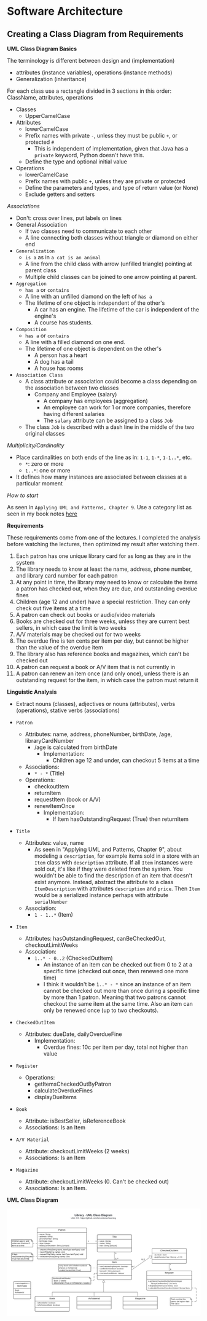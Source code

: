 # Software Architecture

## Creating a Class Diagram from Requirements

**UML Class Diagram Basics**

The terminology is different between design and (implementation)

* attributes (instance variables), operations (instance methods)
* Generalization (inheritance)

For each class use a rectangle divided in 3 sections in this order: ClassName, attributes, operations

* Classes
  * UpperCamelCase
* Attributes
  * lowerCamelCase
  * Prefix names with private `-`, unless they must be public `+`, or protected `#`
    * This is independent of implementation, given that Java has a `private` keyword, Python doesn't have this.
  * Define the type and optional initial value
* Operations
  * lowerCamelCase
  * Prefix names with public `+`, unless they are private or protected
  * Define the parameters and types, and type of return value (or None)
  * Exclude getters and setters

*Associations*

* Don't: cross over lines, put labels on lines
* General Association
  * If two classes need to communicate to each other
  * A line connecting both classes without triangle or diamond on either end
* `Generalization`
  * `is a` as in `a cat is an animal`
  * A line from the child class with arrow (unfilled triangle) pointing at parent class
  * Multiple child classes can be joined to one arrow pointing at parent.
* `Aggregation`
  * `has a` or `contains`
  * A line with an unfilled diamond on the left of `has a`
  * The lifetime of one object is independent of the other's
    * A car has an engine. The lifetime of the car is independent of the engine's
    * A course has students.
* `Composition`
  * `has a` or `contains`
  * A line with a filled diamond on one end.
  * The lifetime of one object is dependent on the other's
    * A person has a heart
    * A dog has a tail
    * A house has rooms
* `Association Class`
  * A class attribute or association could become a class depending on the association between two classes
    * Company and Employee (salary)
      * A company has employees (aggregation)
      * An employee can work for 1 or more companies, therefore having different salaries
      * The `salary` attribute can be assigned to a class `Job`
  * The class `Job` is described with a dash line in the middle of the two original classes

*Multiplicity/Cardinality*

* Place cardinalities on both ends of the line as in: `1-1`, `1-*`, `1-1..*`, etc.
  * `*`: zero or more
  * `1..*`: one or more
* It defines how many instances are associated between classes at a particular moment

*How to start*

As seen in `Applying UML and Patterns, Chapter 9`. Use a category list as seen in my book notes [here](../../reading/uml-patterns/README.md)

**Requirements**

These requirements come from one of the lectures. I completed the analysis before watching the lectures, then optimized my result after watching them.

1. Each patron has one unique library card for as long as they are in the system
2. The library needs to know at least the name, address, phone number, and library card number for each patron
3. At any point in time, the library may need to know or calculate the items a patron has checked out, when they are due, and outstanding overdue fines
4. Children (age 12 and under) have a special restriction. They can only check out five items at a time
5. A patron can check out books or audio/video materials
6. Books are checked out for three weeks, unless they are current best sellers, in which case the limit is two weeks
7. A/V materials may be checked out for two weeks
8. The overdue fine is ten cents per item per day, but cannot be higher than the value of the overdue item
9. The library also has reference books and magazines, which can't be checked out
10. A patron can request a book or A/V item that is not currently in
11. A patron can renew an item once (and only once), unless there is an outstanding request for the item, in which case the patron must return it

**Linguistic Analysis**
* Extract nouns (classes), adjectives or nouns (attributes), verbs (operations), stative verbs (associations)

* `Patron`
  * Attributes: name, address, phoneNumber, birthDate, /age, libraryCardNumber
    * /age is calculated from birthDate
      * Implementation:
        * Children age 12 and under, can checkout 5 items at a time
  * Associations:
    * `* - *` (Title)
  * Operations:
    * checkoutItem
    * returnItem
    * requestItem (book or A/V)
    * renewItemOnce
      * Implementation:
        * If Item hasOutstandingRequest (True) then returnItem
* `Title`
  * Attributes: value, name
    * As seen in "Applying UML and Patterns, Chapter 9", about modeling a `description`, for example items sold in a store with an `Item` class with `description` attribute. If all `Item` instances were sold out, it's like if they were deleted from the system. You wouldn't be able to find the description of an item that doesn't exist anymore. Instead, abstract the attribute to a class `ItemDescription` with attributes `description` and `price`. Then `Item` would be a serialized instance perhaps with attribute `serialNumber`
  * Association:
    * `1 - 1..*` (Item)

* `Item`
  * Attributes: hasOutstandingRequest, canBeCheckedOut, checkoutLimitWeeks
  * Association:
    * `1..* - 0..2` (CheckedOutItem)
      * An instance of an item can be checked out from 0 to 2 at a specific time (checked out once, then renewed one more time)
      * I think it wouldn't be `1..* - *` since an instance of an item cannot be checked out more than once during a specific time by more than 1 patron. Meaning that two patrons cannot checkout the same item at the same time. Also an item can only be renewed once (up to two checkouts).
* `CheckedOutItem`
  * Attributes: dueDate, dailyOverdueFine
    * Implementation:
      * Overdue fines: 10c per item per day, total not higher than value
* `Register`
  * Operations:
    * getItemsCheckedOutByPatron
    * calculateOverdueFines
    * displayDueItems
* `Book`
  * Attribute: isBestSeller, isReferenceBook
  * Associations: Is an Item
* `A/V Material`
  * Attribute: checkoutLimitWeeks (2 weeks)
  * Associations: Is an Item
* `Magazine`
  * Attribute: checkoutLimitWeeks (0. Can't be checked out)
  * Associations: Is an Item.

**UML Class Diagram**

![Library UML Class Diagram](resources/library-uml-class-diagram.png)